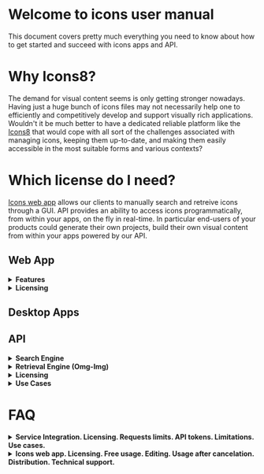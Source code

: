 # Welcome to icons user manual
This document covers pretty much everything you need to know about how to get started and succeed with icons apps and API.

# Why Icons8?

The demand for visual content seems is only getting stronger nowadays. Having just a huge bunch of icons files may not necessarily help one to efficiently and competitively develop and support visually rich applications. Wouldn't it be much better to have a dedicated reliable platform like the [Icons8](https://icons8.com/) that would cope with all sort of the challenges associated with managing icons, keeping them up-to-date, and making them easily accessible in the most suitable forms and various contexts?

# Which license do I need?

[Icons web app](https://icons8.com/icons) allows our clients to manually search and retreive icons through a GUI. API provides an ability to access icons programmatically, from within your apps, on the fly in real-time. In particular end-users of your products could generate their own projects, build their own visual content from within your apps powered by our API. 

## Web App

  <details>
  <summary>
   <strong>Features</strong>
  </summary>
 
 [Icons web app](https://icons8.com/icons) is availale on any modern web browser and can be accessed via the URL: https://icons8.com/icons. The subsections below grasp the main features of the web app:
   
  <ul>
    <hr>
   <li>
   <details>
     <summary>
       <strong> Searching  </strong>
     </summary>
    
   <br>
  Searching is accomplished by entering a search query in the search bar as demonstrated below and pressing enter key / search button. The most relevant icons set shows up. While entering search queries, you may quickly vary icons styles, by selecting a style from the drop down menu. You have an option to view plain icons only as well as icons with titles just by toggling an approprite switch button on the top right of the screen:
<p align="center">
  <img src='https://github.com/visualpharm/icons-docs/blob/master/docs/Images/Icons/search_with_query_3.png'>
</p> 
  <br>
  
  Alternatively searching could be accomplished by browsing through categorized sets of icons listed on the left pane of the app and at the same time by applying various styles as it is shown below. Note that sets of icons available <b>for free in SVG are highlighted</b> with <b>FREE SVG</b> label:
 
   <p align="center">
   <img src='https://github.com/visualpharm/icons-docs/blob/master/docs/Images/Icons/search_by_categories_and_Styles.png'>
   </p>
 
  <br>
  While browsing icons within the categorized sets you may quickly try out various styles by selecting a style from the drop down menu: 
  
  <p align="center">
   <img src='https://github.com/visualpharm/icons-docs/blob/master/docs/Images/Icons/quick_change_of_styles.png'>
 </p>
 
 
  <br>
 Editor tool comes up whenever an icon is clicked: 
 
  <p align="center">
   <img src='https://github.com/visualpharm/icons-docs/blob/master/docs/Images/Icons/editor_tool_comes_up.png'>
 </p>
 
 Icons editing tools and other tools for manipulation with icons are described in the following subsections.
 
   </details>
   
   </li>
    <hr>
   <li>
    <details>
     <summary>
       <strong> Editing / Formatting </strong>
     </summary>
  
   <br>
   Editing and formatting tools show up whenever an icon from the list is clicked (see previous subsection on how to retrieve a list of icons you need):
   
  <p align="center">
   <img   src='https://github.com/visualpharm/icons-docs/blob/master/docs/Images/Icons/editor_main_2.png'>
 </p>
 
  <br>
 A group of styles options applicable to the selected icon provide you with ability to quickly change the style of the icon you've just selected just by clicking on the style of your choice.
 
 <p align="center">
   <img  src='https://github.com/visualpharm/icons-docs/blob/master/docs/Images/Icons/editor_main_3_style.png'>
 </p>
  
  <br>
  The editing tools are located on the most left pane of the editor. They are:
  
  - Recolor
  - Overlay
  - Text
  - No efects
  - Stroke
  - Padding
  - Background
  - Circle
  - Square
  
  <br>
 The <b> recolor tool</b>  aims to change the most prominent features of an icon. You may use various types of color selection tools to craft the desired look:
 
 <p align="center">
   <img  src='https://github.com/visualpharm/icons-docs/blob/master/docs/Images/Icons/recolor_edit.png'>
 </p>
  
  <br>
  <b> Overlay tool</b>  provides you with functionality to add an overlay from a list and specify its color:
  
   <p align="center">
   <img  src='https://github.com/visualpharm/icons-docs/blob/master/docs/Images/Icons/overlay_edit.png'>
 </p>
 
  <br>
 <b>Text editing</b> is another awesome tool that let you text over your icon and change its size, style and color:
 
 <p align="center">
   <img   src='https://github.com/visualpharm/icons-docs/blob/master/docs/Images/Icons/text_tool_edit_1.png'>
 </p>
 Recolor, overlay and text are the effects applied to the icon with the use of toggle button. You may combine the effects by setting the appropriate buttons. The rest of the effects (stroke, padding, background, circle, square) are applied with the use of the radio button. You may apply one of the effect at a time or select the <b>"No Effects"</b> state when neither of the effects mentioned are applied.
 
 <br>
 The <b> stroke effect</b>  enhances the prominent features of the icon with the specified size/weight. You may change the color of the stroke either.
 
 <p align="center">
   <img   src='https://github.com/visualpharm/icons-docs/blob/master/docs/Images/Icons/stroke_effect_edit.png'>
 </p>
 
 <br>
 <b> Padding effect</b>  is used to generate space around an icon inside of outer borders:
 
 <p align="center">
   <img   src='https://github.com/visualpharm/icons-docs/blob/master/docs/Images/Icons/padding_effect_edit.png'>
 </p>
 
 <br>
 <b> Background effect </b> adds a background to the icon with the functionality to specify custom color.
 
 <p align="center">
   <img  src='https://github.com/visualpharm/icons-docs/blob/master/docs/Images/Icons/background_effect_edit.png'>
 </p>
 
 <br>
 <b> Circle effect</b>  has various parameters which make this feature to be a very flexible tool. You may specify stroke, icon and circle sizes. 
 
 <p align="center">
   <img  src='https://github.com/visualpharm/icons-docs/blob/master/docs/Images/Icons/circle_effect_edit_with_circle.png'>
 </p>
 
 <br>
 Also by setting up the <b>fill togle</b> to <b>ON</b> state you make the circle to be filled up with specific color that you may choose.
 
 <p align="center">
   <img src='https://github.com/visualpharm/icons-docs/blob/master/docs/Images/Icons/circle_effect_edit_with_fill.png'>
 </p>
 
<br>
 <b> Square effect</b>  has similar feature set to the circular effect. In addition square effect has an extra parameter called <b>corner radius</b> that specifies the rounding of the square corners.
 
 <p align="center">
   <img src='https://github.com/visualpharm/icons-docs/blob/master/docs/Images/Icons/square_effect_edit.png'>
 </p>
 
 <br>
 Same as with circle, the square effect has functionality to <b> fill its interior</b> :
 
 <p align="center">
   <img src='https://github.com/visualpharm/icons-docs/blob/master/docs/Images/Icons/square_effect_edit_fill_overlay.png'>
 </p>

 
   </details>
   </li>
    <hr>
    <li>
   <details>
     <summary>
       <strong> Collections </strong>
     </summary>
     
  <br>
Collections is the best way to orgonize the icons you like into certain groups for further applications. You may create multiple collections with the 1000 icons limit per collection. Icons can be added into a collection just by dragging and dropping it or just by pressing on a special label in the upper right corner of the outer space surrounding each icon when mouse cursor is over the icon. This is demonstrated on the screenshot below. Notice that red labels indicate that current icon is already added into your collection. 
  
 <p align="center">
   <img src='https://github.com/visualpharm/icons-docs/blob/master/docs/Images/Icons/add_icons_to_collection.png'>
 </p>
 
 <br>
You may drag and drop an <b>svg</b> icon from web app or from your local file system right into the collection. Please note that only files in SVG format can be added to your collection.

 <p align="center">
   <img src='https://github.com/visualpharm/icons-docs/blob/master/docs/Images/Icons/collections_drag_and_drop.png'>
 </p>
 
  <br>
In addidtion to drag and drop feature you may add new icons to collection by pressing <b>add sign</b> within your collection. This will launch file manager which will guide you through the procedure of selecting an svg file from your local file system and adding it to the collection: 
 
  <p align="center">
   <img src='https://github.com/visualpharm/icons-docs/blob/master/docs/Images/Icons/Collection_FileManager_2.png'>
 </p>
 
  <br>
 To delete an icon from collection just hover the mouse cursor over the icon and click on the trash sign that will come up. A dialog will further ask you to confirm and proceed with the deletion. 
 
 
 <p align="center">
   <img src='https://github.com/visualpharm/icons-docs/blob/master/docs/Images/Icons/delete_item_from_collection.png'>
 </p>
 
  <br>
  
You may delete the entire collection just by hovering the mouse cursor over the collection in the list of collections and clicking on the trash can icon:

 <p align="center">
   <img src='https://github.com/visualpharm/icons-docs/blob/master/docs/Images/Icons/delete_entire_collection_with_trash_can.png'>
 </p>

  <br>
Another way to delete the entire collection or change its title is to click on the more options icon while you are within a given collection. A menu with two options will show up: <b>edit title</b> of the collection and <b>delete</b> the entire collection:

   <p align="center">
   <img src='https://github.com/visualpharm/icons-docs/blob/master/docs/Images/Icons/edit_title_or_delete_entire_collection.png'>
 </p>
 
  <br>
  

  
 
   </details>
   </li>
   <hr>
   <li>
   <details>
     <summary>
       <strong> Downloading </strong>
     </summary>
     
   <br>
   Icon downloading feature is available from the main icon editor pane which in turn come up whenever an icon is clicked. When the download button is clicked the following screen shows up:
   
 <p align="center">
   <img src='https://github.com/visualpharm/icons-docs/blob/master/docs/Images/Icons/download_multiple_edit_2.png'>
 </p>
 
 <br>
 Paying customers are elegible to download icons in png, svg, eps and pdf file formats in any size up to 2048 pixels. Free customers are allowed to download icons in PNG up to 100x100px. The [Popular Icons](https://icons8.com/icon/pack/free-icons/all) and [Logos](https://icons8.com/icon/pack/Logos/all) are available in all formats, including SVG for both paying and free customers.
 
 <p align="center">
   <img src='https://github.com/visualpharm/icons-docs/blob/master/docs/Images/Icons/free_user_download.png'>
 </p>

<br>

The icon download pane displays a pixel perfect size for the selected icon. You can multiply this platform specific size by various factors like 1x, 2x, 3x etc. to get <b>sharpy</b> .png icons in various sizes. You may choose one of the predefined sizes or specify your custom size.

There is an option to download selected icon in multiple sizes at once as a zip file. To achieve this you have to select the desired sizes with <b>ctrl</b> or <b>cmd</b> key pressed and click on the <b>download</b> button.
  
  <p align="center">
   <img src='https://github.com/visualpharm/icons-docs/blob/master/docs/Images/Icons/download_multiple_edit_1.jpg'>
 </p> 
 
 <br>
   In order to download a collection you have to select the collection in the list of collections and click on download button.  From the download screen you have several output options for your collection. These output options are:
 
- PNG - download collection as a set of <b>png</b> icons
- FONT - generate <b>font</b> from the collection and download it
- SVG - download <b>svg sprite</b> or zip with <b>individual svg's</b>
- EPS - download collection icons in <b>eps</b> format
- PDF - download collection icons in <b>pdf</b> format
 
 <p align="center">
   <img src='https://github.com/visualpharm/icons-docs/blob/master/docs/Images/Icons/download_collection.png'>
 </p>
  



<br>
  
   </details>
   </li>
   <hr>

   <li>
    <details>
     <summary>
       <strong> HTML png / svg options </strong>
     </summary>

<br>  
As an alternative to icons download we offer quite a few options to get the icons right into you app of any scale via <b>html</b>. Just press the <b>HTML</b> button from the editor screen and a screen with HTML options will come up:
     
<br> 
It takes just a line of code to insert an icon in svg or png format directly from the <b>CDN</b> to your application of any scale:
 
 <p align="center">
   <img src='https://github.com/visualpharm/icons-docs/blob/master/docs/Images/Icons/html_cdn_2.png'>
 </p>
 
 <br> 
 Another option is to get your images encoded to <b>base64</b>:
 
  <p align="center">
   <img src='https://github.com/visualpharm/icons-docs/blob/master/docs/Images/Icons/htm_base64_1.png'>
 </p>
 
 <br> 
 Inline <b>svg</b> option:
 
  <p align="center">
   <img src='https://github.com/visualpharm/icons-docs/blob/master/docs/Images/Icons/html_inline.png'>
 </p>
  
 <br>
 Html svg <b>img tag</b> option:
 
 <p align="center">
   <img src='https://github.com/visualpharm/icons-docs/blob/master/docs/Images/Icons/html_img_tag.png'>
 </p>
 
 <br>
 Html svg <b>background</b> option:
 
 <p align="center">
   <img src='https://github.com/visualpharm/icons-docs/blob/master/docs/Images/Icons/html_background_2.png'>
 </p>
  
 
   
   </details>
   </li>
   <hr>
   <li>
    <details>
     <summary>
       <strong> Multilanguage support</strong>
     </summary>
  
   <br>
   
We support the following languages:

- Chinese
- English
- French
- Deutsch
- Italian
- Japanese
- Portuguese
- Russian
- Spanish
 
 <br>
Click on the flag icon and choose the language you prefer:

 <p align="center">
   <img src='https://github.com/visualpharm/icons-docs/blob/master/docs/Images/Icons/internalization_1.png'>
 </p>
  
   
   </details>
   </li>
   <hr>
   <li>
    <details>
     <summary>
       <strong> Login / Logout </strong>
     </summary> 
     
 <br>
  
Once you've got an Icons8 account, you’ll be able to login into any of our product including our web app.
  
 <p align="center">
   <img src='https://github.com/visualpharm/icons-docs/blob/master/docs/Images/Icons/login_logout_2.png'>
 </p>
   
   </details>
   </li>
   <hr>
   <li>
    <details>
     <summary>
       <strong> Technical Support </strong>
     </summary>
  
  <br>
  
In case you have any question, issue or concern, no matter are you a paying or a free customer you are the most welcome to contact our freindly support team. We are completely customer service oriented, what means we are oriented on helping to people! It is that simple! Just try us out!
  
 <p align="center">
   <img src='https://github.com/visualpharm/icons-docs/blob/master/docs/Images/Icons/tech_support_2.png'>
 </p>
   
   </details>
   </li> 
   <hr>
   </ul>
 
 
 
 </details>
 
 
 
  <details>
  <summary>
   <strong>Licensing</strong>
  </summary>
 
 Paid and free of charge options are available to our clients.
 
 <ul>
  <hr>
   <li>
   <details>
     <summary>
       <strong> PAID option  </strong>
     </summary>
      
Paying customers are elegible to download icons in png, svg, eps and pdf file formats in any size up to 2048 pixels. Licensing is available in the form of subscriptions - monthly (your account is charged every month) or yearly (you charged once per year). You may cancel your subscription at any time. All materials downloaded while you are on subscription <b>STAY YOURS FOR GOOD</b>. You may continue to use them in current or future commercial projects with few restrictions. Please read more about [permitted and prohibited uses](https://icons8.com/download/Icons8_License.pdf).

[Monthly subscription would cost you 19.95$ and yearly 199.90$](https://icons8.com/paid-license-99/#/). 
   
   </details>
   
   </li>
    <hr>
   <li>
   <details>
     <summary>
       <strong> FREE of charge option </strong>
     </summary>
      
You are welcome to use icons apps for free for personal or commercial use however it will require you to reference us somewhere in an appropriate (publicly accessible) place of your product. In most cases it is enough to place a web link pointed to our website's main page or best of all, pointed directly to the icon you decided to use. Please note that the free icons can only be downloaded in PNG up to 100x100px. The [Popular Icons](https://icons8.com/icon/pack/free-icons/all) and [Logos](https://icons8.com/icon/pack/Logos/all) are free in all formats, including SVG.  

 <details>
     <summary>
       <strong> How to setup a link? </strong>
     </summary>
Below is the list of suggested places where you may set up a link:

 - Websites - we require linking from all pages where the icons are used. Please put the link in the footer if the icons are used on each page. A nice example:  
 
![](https://storage.crisp.chat/users/helpdesk/website/0387cc22-33e9-44e8-826f-c5c18d31fc81/15635e20-8c02-41d0-9b98-da3da95cf81b.png)  
  
 - Desktop software - please put the link in the About dialog
 - Mobile apps - please put the link in the About dialog and acknowledgment on
   the AppStore/Google Play page. If the application doesn’t have an
   About section, please reference [Icons8](https://icons8.com/) on the app page
 - Chrome App - please add the link to the description in the Chrome Web Store and (if it doesn't break your layout) somewhere in Settings   
 - WordPress plugin - please link on the Settings page of the plugin and the
   plugin page   
 - PDF, Excel, Word, any other document and also eBooks
   and printed editions - you can put the link anywhere in the document 
 - PC game - please put the link in the Credits section. And we would
   love to have a copy of the game, thank you :-)   
 - YouTube - please put the link in the description box   
 - eBay page - you can put the link in the footer   
 - Social network - please place the link in some of your posts
 - T-shirts, mugs, umbrellas etc. - put the link in some noticeable location of the product
</details>


   </li>
   <hr>
 </ul>
 </details> 
 
## Desktop Apps
## API

<!--The framework consist of <b>search engine</b> that allows to programmatically search for icons metadata and icons <b>retrieval service</b> which utilizes that metadata to actually retrieve icons in various formats, styles, colours, sizes etc. Click on the collapsable items below to read more about each of the topics:-->

<!--<ul>
  <li>-->
   <details>
  
  <summary>
   <strong>Search Engine</strong>
  </summary>
  
  
 <!--## Overview-->
 
 
   
Requests to the search engine are constructed with the use of a set of parameters concatenated one after another in a row in the order that can be changed on your own. These paramateres are:


  <ul>
    <hr>
   <li>
   <details>
     <summary>
       <strong> API key / Token </strong>
     </summary>
 
 
 Personal <b>API key</b> or <b>token</b> is a short code in text format that basically grants you permissions to send requests to both searching and retrieval engines. After we receive a payment from a client we issue an API key. You may proceed with the payment on [this page](https://icons8.recurly.com/subscribe/api_access)
   
   </details>
   
   </li>
    <hr>
    <li>
   <details>
     <summary>
       <strong> Endpoint </strong>
     </summary>
 
 The endpoint is the URL where our service can be accessed by a client application. The v4 search engine endpoint is: https://api.icons8.com/api/iconsets/v4/search
   
   </details>
   
   </li>
    <hr>
   <li>
   <details>
     <summary>
       <strong> Platform  </strong>
     </summary>
 

Attributes and parameters named  `platform`  or  `platform_api_code`  or  `platform_code`  all indicate the style of the icons. We are sorry, we have various names which mean the same things.

 <p align="center">
 
|Platform|Icon style|
|----------|--------|
|win8|icons in the Microsoft Windows 8/Metro style| 
|win10 |icons in the Microsoft Windows 10/Threshold|
|ios7|icons in the Apple iOS 7/8/9/10 style|  
|android|icons in the Google Android 4 Kitkat style| 
|androidL|icons in the Google Android 5 Lollipop (Material) style| 
|color|flat color icons| 
|office|Icons for Microsoft Office| 
|ultraviolet|Blue UI|				
|nolan|Gradient Line|				
|p1em|Simple Small|
|dotty|Dotted|	
|dusk|Cute Color|				
|Dusk_Wired|Cute Outline|	 
|cotton|Pastel|			 
|ios11|iOS Glyph|  
|clouds|Clouds|
|bubbles|Circle Bubbles|
|plasticine|	Color Hand Drawn|
|carbon_copy|Hand Drawn|
|doodle|Doodle|
|fineline|Fune Line|
|isometric|Isometric|
|flat_round|Round Infographic|
|m_outlined|Material Design Outlined|
|m_rounded|Material Design Rounded|
|m_two_tone|Material Design Two Tone|
|m_sharp|Material Design Sharp|

</p>
   
   </details>
   
   </li>
    <hr>
   <li>
   <details>
     <summary>
       <strong> Language  </strong>
     </summary>


Icon names, categories and tags are localized. Here's the list of supported languages:

 <p align="center">
 
|Language|Language name|
|----------|--------|
|en-US|English|
|fr-FR|French|
|de-DE|German|
|it-IT|Italian|
|pt-BR|Portuguese|
|pl-PL|Polish|
|ru-RU|Russian|
|es-ES|Spanish|
|zh-CN|Chinese|
|ja-JP|Japanese|

</p>

The primary language is English - if we do not translate something, it will be in English.
   
   </details>
   
   </li>
    <hr>
   <li>
   <details>
     <summary>
       <strong> Amount  </strong>
     </summary>
      
   This field is the maximum number of icons which you'd like to receive. Default value is 25.
   
   </details>
   
   </li>
   <hr>
   <li>
   <details>
     <summary>
       <strong>  Offset  </strong>
     </summary>
      
 This field is the offset from the first received result. Default value is 0.
   
   </details>
   
   </li>
 
   <hr>
   <li>
   <details>
     <summary>
       <strong> Sample request </strong>
     </summary>
      
https://api.icons8.com/api/iconsets/v4/search?term=home&amount=50&offset=0&platform=all&language=en-US&token=al05i21yfatb4s5eac20c4wr4394b1z2. 
   
   </details>
   
   </li>
    <hr>
   <li>
   <details>
     <summary>
       <strong> Sample response </strong>
     </summary>
      
 |<img src='https://github.com/visualpharm/icons-docs/blob/master/docs/Images/v4_Search_JSON_1.png'>|<img src='https://github.com/visualpharm/icons-docs/blob/master/docs/Images/v4_Search_JSON_2.png'>|
|----------|--------|
   
   </details>
   
   </li>
   <hr>
   </ul>
   


    
    

 
Notice that you can filter results with style/platform and then group the results with the use of categories. Basically when you supply a search query to our <b>Search Engine of Version 4.0</b> you get back a json file which contains all the metadata of the most relevant icons associated with that query. Then you may use this category info contained in the metadata to actually group the results according to the categories. Pay attention that the <b>Search Engine</b> will not return the categories which have less than 10 icons.



<!--

<b>
  - API key i.e. token
  - endpoint
  - platform
  - language
  - offset
  - amount </b >-->


     

  </details>
  
  <details>
  <summary>
   <strong> Retrieval Engine (Omg-Img) </strong>
 </summary>
  
[Omg-img](http://img.icons8.com/) serivce could be used absolutely <b>for free</b> for both for searching and for retrieving icons. <b>Paid</b> license gives you an <b>unbeatable</b> functionality to craft cutting edge apps. Exactly the same paid token is used to access both searching and retrieval engines.
 
 <ol>
  <hr>
 <li>
  
 <details>
  <summary>
   <strong>Free VS Paid </strong>
 </summary>
  
Lots of the [omg-img](http://img.icons8.com/) features are available to our clients for free. Of course there are advanced options available only to paying clients. The major difference is that <b>paid license</b> provides extra features which are:

- access to generate PNG icons larger than 550 px
- access to vector-format icons (SVG, EPS, PDF). Popular SVG icons are available for <b>FREE</b>.
- access to more ['advanced search engine'](#service-integration-framework)  
 
 </details>
</li>
 <hr>
 <li>
   <details>
    <summary>
      <strong> How to retrieve an icon for FREE? </strong>
    </summary>
    
It takes just a line of code <!--, service endpoint concatinated with an icon's name,--> to insert an icon in svg or in png format directly from the CDN to your application of any scale:
 
 - `<img src=’https://img.icons8.com/search.svg’/>`
 - `<img src=’https://img.icons8.com/search.png’/>`
 
 <br>
 
  Also please note that:
  
 - png icons are available in limited size (less than 550px)
 - only popular SVG icons are available for free
 
   </details>
 </li> 
 <hr>
 <li>
   <details>
    <summary>
      <strong> How to retrieve an icon on PAID basis? </strong>
    </summary>
     
     
The canonical format for retrieving icons via paid requests is as following: 

- http://img.icons8.com/[platform]/[size]/[commonName].[format]?token=YOURTOKEN

<br>

In the above request, parameters commonName, platform, token - are mandatory, whereas size - is optional. Assume we call v4 search engine with 'house' searching phrase and receive a JSON response as following: 
    
 <p align="center">
   <img src='https://github.com/visualpharm/icons-docs/blob/master/docs/Images/Icons/JSON_RETRIEVE_1.png'>
 </p>

In the JSON response we can see that for one of the entries platform parameter attains the value "ultroviolet" and the commonName attains the value "Link-company-child". Thats all we need to get the icon in the svg/eps/pdf/png formats by sending the following requests to the [omg-img](http://img.icons8.com/) service:

 <p align="center">

- 'http://img.icons8.com/ultraviolet/link-company-child.svg?token=YOURTOKEN' 
- 'http://img.icons8.com/ultraviolet/link-company-child.eps?token=YOURTOKEN' 
- 'http://img.icons8.com/ultraviolet/link-company-child.png?token=YOURTOKEN' 
- 'http://img.icons8.com/ultraviolet/link-company-child.pdf?token=YOURTOKEN' 

 </p>

Note that the 'name' parameter is not used at all in the constraction of url for retrieving the icon.
<!--
'http://img.icons8.com/ultraviolet/link-company-child/House.svg?token=we95b4o4ea7t8e41f707bc7dr0a01ef6d' 
-->
 
   </details>
 </li>
 <hr>
  
 <li>
 <details>
  <summary>
   <strong> Icon’s search available straight from the address bar of your browser </strong>
 </summary>
  
For your convenience, [omg-img](http://img.icons8.com/) service architecture allows paying and free customers to browse for new icons directly from browser’s address bar as following: 

 - https://img.icons8.com/home 
 - https://img.icons8.com/house
- https://img.icons8.com/bungalow
- https://img.icons8.com/targaryen-house
 

 </details>
</li>
<hr>
  
 <li>
 <details>
  <summary>
   <strong> Free icon’s search with the use of our web app </strong>
 </summary>

There is always an option for free customers to use [our web app](https://icons8.com/icon/new-icons/all) as a free searching tool and the free tool to constract the full paths to the icons they like.

<br>
Just type-in a query in the app and click on search icon to get a list of the most relevant icons. 
 <p align="center">
  <img src='https://github.com/visualpharm/icons-docs/blob/master/docs/Images/Icons/search_with_query_3.png'>
</p> 

<br>
Then click on the icon you'd like to use. When the editor shows up click on the "HTML" button:
  <p align="center">
   <img   src='https://github.com/visualpharm/icons-docs/blob/master/docs/Images/Icons/editor_main_2.png'>
 </p>
 
 <br>
 Copy the full path to the icon and paste it in your own app:
 <p align="center">
   <img src='https://github.com/visualpharm/icons-docs/blob/master/docs/Images/Icons/html_cdn_2.png'>
 </p>

 </details>
</li>
<hr>
 <li>
 <details>
  <summary>
   <strong>  How to retrieve icons in particular style? </strong>
 </summary>
 

To retrieve an icon in particular style you just substitute the style as a parameter in your retrieval request:
 <p align="center">

|monochrome|coloured|
|----------|--------|
|iOS: http://img.icons8.com/ios/car <img src='http://img.icons8.com/ios/car'>|Color: http://img.icons8.com/color/car <img src='http://img.icons8.com/color/car'>|
|Windows: http://img.icons8.com/windows/car <img src='http://img.icons8.com/windows/car'>|Office: http://img.icons8.com/office/car <img src='http://img.icons8.com/office/car'>|
|Material: http://img.icons8.com/material/car <img src='http://img.icons8.com/material/car'>|Dusk: http://img.icons8.com/dusk/car <img src='http://img.icons8.com/dusk/car'>|

</p>

<details>
  <summary>
   <strong>  See list of more than 20 various styles that you may use to retrieve icons  </strong>
 </summary>
 
 <p align="center">
 
|Platform|Icon style|
|----------|--------|
|win8|icons in the Microsoft Windows 8/Metro style| 
|win10 |icons in the Microsoft Windows 10/Threshold|
|ios7|icons in the Apple iOS 7/8/9/10 style|  
|android|icons in the Google Android 4 Kitkat style| 
|androidL|icons in the Google Android 5 Lollipop (Material) style| 
|color|flat color icons| 
|office|Icons for Microsoft Office| 
|ultraviolet|Blue UI|				
|nolan|Gradient Line|				
|p1em|Simple Small|
|dotty|Dotted|	
|dusk|Cute Color|				
|Dusk_Wired|Cute Outline|	 
|cotton|Pastel|			 
|ios11|iOS Glyph|  
|clouds|Clouds|
|bubbles|Circle Bubbles|
|plasticine|	Color Hand Drawn|
|carbon_copy|Hand Drawn|
|doodle|Doodle|
|fineline|Fune Line|
|isometric|Isometric|
|flat_round|Round Infographic|
|m_outlined|Material Design Outlined|
|m_rounded|Material Design Rounded|
|m_two_tone|Material Design Two Tone|
|m_sharp|Material Design Sharp|

</p>
</details>


 </details>
</li>
<hr>
 <li>
 <details>
  <summary>
   <strong> Recolouring of monochrome icons made easy </strong>
 </summary>
  
To change color of an icon it's enough to insert an appropriate color code within an icon link:
- <img src='http://img.icons8.com/ios/FF0000/car'> `http://img.icons8.com/ios/FF0000/car`
- <img src='http://img.icons8.com/ios/00FF00/car'> `http://img.icons8.com/ios/00FF00/car`
- <img src='http://img.icons8.com/ios/0000FF/car'> `http://img.icons8.com/ios/0000FF/car`

 </details>
</li>
<hr>
<li>
 <details>
  <summary>
   <strong> How can I resize an icon? </strong>
 </summary>
   
  To modify an icon size it’s just enough to insert an icon size within its link:
- 'http://img.icons8.com/color/30px/car' <img src='http://img.icons8.com/color/30px/car' />
- 'http://img.icons8.com/color/40px/car' <img src='http://img.icons8.com/color/40px/car' />
- 'http://img.icons8.com/color/50px/car' <img src='http://img.icons8.com/color/50px/car' /> 
- 'http://img.icons8.com/color/60px/car' <img src='http://img.icons8.com/color/60px/car' /> 

For your convenience, the size of an icon can be written in two different formats: `100x100` or `100px`.


 </details>
</li>
<hr>
<li>
 <details>
  <summary>
   <strong> How to retrieve sharp pixel perfect icons? </strong>
 </summary>
  
Each icon style is drawn for a specific pixel grid. Look at these few examples of various pixel grids: 
* iOS: `50x50`
* Metro: `26x26`
* Windows: `32x32`
* Material: `24x24`
* Color: `48x48`
* Office: `16x16`, `30x30`, `40x40`, `80x80`

In order to avoid all sorts of artefacts (blurring edges, washed out colours etc.) associated with changing an icon size, we strongly recommend you to choose multiples of original icon size. For example for iOS style the multiples would be: `50x50`, `100x100`, `150x150` etc.
You can set an icon size either by specifying the size in pixels `100x100` / `100px` or with the use of factors: `2x` or `x2` (the number can vary).
For example:
- 'https://img.icons8.com/color/1x/brazilian-carnival.png' <img src='https://img.icons8.com/color/1x/brazilian-carnival.png'/>
- 'https://img.icons8.com/color/2x/brazilian-carnival.png' <img src='https://img.icons8.com/color/2x/brazilian-carnival.png' />


 </details>
</li>
<hr>
<li>
 <details>
  <summary>
   <strong> What is the maximum size of an icon that retrieval service can provide? </strong>
 </summary>
  
The restriction applied to free png icons is 550 px. Paying clients may retrieve icons in any size up to 2048 px.

 </details>
</li>
<hr>
<li>
 <details>
  <summary>
   <strong> What should I do if I can not find an icon that I need? </strong>
 </summary>
  
You may send us a [request](https://icons8.com/request-icon/) to draw any icon you actually need. [It’s completely free](https://icons8.com/request-icon/free/hot). We try to do our the best to make our service comprehensive. However we do prioritise the requests which have the highest demand. Be creative, ask your friends, relatives and any community members to vote for your requested icon in order to put your request higher on the queue. 

Alternatively, there is a paid fast option too, [$50 per icon, up to 20 icons a day](https://icons8.com/request-icon/custom/)

 </details>
</li>
<hr>
<li>
 <details>
  <summary>
   <strong> Can an icon used in my app change over time? </strong>
 </summary>
  
In short, it’s very unlikely, but it's possible. The most updated version of an icon is accessible by a given icon’s link.
In other words, currently for the following link **`https://img.icons8.com/water-molecule`** we keep showing an icon with illustration of a water drop or an abstract molecule. However if we begin to receive more and more requests to change the icon’s appearance to say a water molecule like this H<sub>2</sub>O, then most probably we will alternate its look somehow to represent the structure of two atoms of hydrogen and one atom of oxygen bonded together. 

In case <b>if you are planning to use an icon longterm</b>, the best solution would be to use the canonical full path to the icon. For that, just type-in a query in the app and click on search icon to get a list of the most relevant icons. 
 <p align="center">
  <img src='https://github.com/visualpharm/icons-docs/blob/master/docs/Images/Icons/search_with_query_3.png'>
</p> 

<br>
Then click on the icon you'd like to use. When the editor shows up click on the "HTML" button:
  <p align="center">
   <img   src='https://github.com/visualpharm/icons-docs/blob/master/docs/Images/Icons/editor_main_2.png'>
 </p>
 
 <br>
 Copy the full path to the icon and paste it in your own app:
 <p align="center">
   <img src='https://github.com/visualpharm/icons-docs/blob/master/docs/Images/Icons/html_cdn_2.png'>
 </p>

 </details>
</li>
<!--
<hr>
<li>
 <details>
  <summary>
   <strong> Can I use an icon with .png extension? </strong>
 </summary>
Yes you can use icons with .png extension in [omg-img](http://img.icons8.com/) service, however you would need to know the exact name of a .png icon. The .png names could differ from the names provided by the service. In order to find the desired .png icon name and create an appropriate query for it, you may use searching engine UI available on our website [here](https://icons8.com/icon/new-icons/all).
 </details>
</li>
-->
<hr>
<li>
 <details>
  <summary>
   <strong>How to use responsive size for style? </strong>
 </summary>
  
It’s quite simple. Just add a parameter `office` to your request. For example:
 - <img src='http://img.icons8.com/office/50px/car.png?office=16'> `http://img.icons8.com/office/50px/car.png?office=16`
- <img src='http://img.icons8.com/office/50px/car.png?office=30'> `http://img.icons8.com/office/50px/car.png?office=30`
- <img src='http://img.icons8.com/office/50px/car.png?office=40'> `http://img.icons8.com/office/50px/car.png?office=40`
- <img src='http://img.icons8.com/office/50px/car.png?office=80'> `http://img.icons8.com/office/50px/car.png?office=80`

 </details>
 
</li>
<hr>
</ol> 

 </details>
 
  <details>
  <summary>
   <strong>Licensing</strong>
  </summary>
 
 Paid and free of charge options are available to our clients.
 
 <ul>
  <hr>
   <li>
   <details>
     <summary>
       <strong> PAID option  </strong>
     </summary>
      
Paid option means you have to buy an access token, a short string code that you embed into your requests to both searching and retrieval engines. Exactly the same token is used to access both engines.
 
The starter icons service integration plan is $100/month - it includes up to 100 000 requests to retrieval engine (actual, non cached icons downloads) per month. Every additional 100 000 requests add $100 more to the monthly plan. You certainly may cache retrieval requests on your side and pay only for actual downloads/retrievals from our engine. Requests to search engine are unlimited within any servce integration plan - no matter how many retrieval requests you've purchased. Payments for the plans are accepted on [this page](https://icons8.recurly.com/subscribe/api_access). After we receive a payment we issue an API key or i.e. token for accessing our searching and retieval engines. 
   
   </details>
   
   </li>
    <hr>
   <li>
   <details>
     <summary>
       <strong> FREE of charge option </strong>
     </summary>
      
 There is actually no free option to use our search engine, only the retrieval [omg-img](http://img.icons8.com) engine. However [omg-img](http://img.icons8.com) provides a great deal of opportunities to use <b>both searching and retrieaval absolutely for free</b>.
   <br>
  Few limitations of free of charge option are:
 - png icons are available in limited (<b>less than 550px</b>) size but suitable for a great deal of needs 
 - only <b>popular SVG</b> icons are available for <b>free</b>
 - searching is only by means of [omg-img](http://img.icons8.com)
   
   </details>
   
   </li>
   <hr>
 </ul>
 
 </details>
  
 <details>
  <summary>
   <strong>Use Cases</strong>
  </summary>

  These are examples of Service Integration usage in production applications by our clients:

-   **Template customisation:**  <br> [Canva](https://www.canva.com/)
    
-   **Graphics and text editors:** <br>  [Gravit](https://gravit.io/) 
    
-   **Application customisation:** <br>  [TimeTune](http://timetune.center/) 

 </details>
 
# FAQ
 
 <details>
  <summary>
   <strong>Service Integration. Licensing. Requests limits. API tokens. Limitations. Use cases. </strong>
 </summary>
 
 <br>
 <ol>
  <li>
   <details>
    <summary>
      <strong>How can I purchase Service Integration API Key? What is included?</strong>
    </summary>
    
The starter icons service integration plan is $100/month - it includes up to 100 000 requests to retrieval engine (actual, non cached icons downloads) per month. Every additional 100 000 requests add $100 more to the monthly plan. You certainly may cache retrieval requests on your side and pay only for actual downloads/retrievals from our engine. Requests to search engine are unlimited within any servce integration plan - no matter how many retrieval requests you've purchased. Payments for the plans are accepted on this page: https://icons8.recurly.com/subscribe/api_access. After we receive a payment we issue an API key or i.e. token for accessing our searching and retieval engines.
   
   
   </details>
 <hr>
 </li>
 <li>
 <details>
  <summary>
   <strong>What are the end points for icons Searching/Retrieval? Give me few examples, please!</strong>
 </summary>
  
  The endpoint is the URL where our service can be accessed by a client application. 
  
  - The v4 search engine endpoint is: https://api.icons8.com/api/iconsets/v4/search. Here is an example request: https://api.icons8.com/api/iconsets/v4/search?term=home&amount=50&offset=0&platform=all&language=en-US&token=YOURTOKEN.
  
  - The endpoint for retrievale is: http://img.icons8.com. Here is an example request: http://img.icons8.com/ultraviolet/link-company-child.svg?token=YOURTOKEN
  
 </details>
  <hr>
</li>
 <li>
 <details>
  <summary>
   <strong>Why icon size is not icluded in metadata returned by Search Engine? Why Pixel Perfect?</strong>
 </summary>
  
Notice, the icons that we have are of a vector format and that is why they could be of any size. By this reason we do not include the icon's size in metadata of response from search engine. You simply can substitute any value for size parameter in request of a retrieval serivce and receive the corresponding png icon of the size that you requested. For icons retrieval we use [omg-img](http://img.icons8.com/) service. To retrieve an icon you embed your API TOKEN just right into your request http://img.icons8.com/ios/F0AC34/search.svg?token="YOURTOKEN". You may change the order of parameters in your request. Also keep in mind that due to the conversion of svg into png the "pixel perfect" come into play. To eliminate the artefacts of format conversion (from vector to raster) there is an appropriate size for each platform which you can then multiply by various factors 1x, 2x, 3x etc. to get the png size you need. 

 </details> 
</li>
<hr>
 <li>
  
 <details>
  <summary>
   <strong>Free VS Paid </strong>
 </summary>
  
Lots of the [omg-img](http://img.icons8.com/) features are available to our clients for free. Of course there are advanced options available only to paying clients. The major difference is that <b>paid license</b> provides extra features which are:

- access to generate PNG icons larger than 550 px
- access to vector-format icons (SVG, EPS, PDF). Popular SVG icons are available for <b>FREE</b>.
- access to more ['advanced search engine'](#service-integration-framework)  
 
 </details>
</li>
 <hr>
 <li>
   <details>
    <summary>
      <strong> How to retrieve an icon for FREE? </strong>
    </summary>
    
It takes just a line of code <!--, service endpoint concatinated with an icon's name,--> to insert an icon in svg or in png format directly from the CDN to your application of any scale:
 
 - `<img src=’https://img.icons8.com/search.svg’/>`
 - `<img src=’https://img.icons8.com/search.png’/>`
 
 <br>
 
  Also please note that:
  
 - png icons are available in limited size (less than 550px)
 - only popular SVG icons are available for free
 
   </details>
 </li> 
 <hr>
 <li>
   <details>
    <summary>
      <strong> How to retrieve an icon on PAID basis? </strong>
    </summary>
     
     
The canonical format for retrieving icons via paid requests is as following: 

- http://img.icons8.com/[platform]/[size]/[commonName].[format]?token=YOURTOKEN

<br>

In the above request, parameters commonName, platform, token - are mandatory, whereas size - is optional. Assume we call v4 search engine with 'house' searching phrase and receive a JSON response as following: 
    
 <p align="center">
   <img src='https://github.com/visualpharm/icons-docs/blob/master/docs/Images/Icons/JSON_RETRIEVE_1.png'>
 </p>

In the JSON response we can see that for one of the entries platform parameter attains the value "ultroviolet" and the commonName attains the value "Link-company-child". Thats all we need to get the icon in the svg/eps/pdf/png formats by sending the following requests to the [omg-img](http://img.icons8.com/) service:

 <p align="center">

- 'http://img.icons8.com/ultraviolet/link-company-child.svg?token=YOURTOKEN' 
- 'http://img.icons8.com/ultraviolet/link-company-child.eps?token=YOURTOKEN' 
- 'http://img.icons8.com/ultraviolet/link-company-child.png?token=YOURTOKEN' 
- 'http://img.icons8.com/ultraviolet/link-company-child.pdf?token=YOURTOKEN' 

 </p>

Note that the 'name' parameter is not used at all in the constraction of url for retrieving the icon.
<!--
'http://img.icons8.com/ultraviolet/link-company-child/House.svg?token=we95b4o4ea7t8e41f707bc7dr0a01ef6d' 
-->
 
   </details>
 </li>
 <hr>
  
 <li>
 <details>
  <summary>
   <strong> Icon’s search available straight from the address bar of your browser </strong>
 </summary>
  
For your convenience, [omg-img](http://img.icons8.com/) service architecture allows paying and free customers to browse for new icons directly from browser’s address bar as following: 

 - https://img.icons8.com/home 
 - https://img.icons8.com/house
- https://img.icons8.com/bungalow
- https://img.icons8.com/targaryen-house
 

 </details>
</li>
<hr>
  
 <li>
 <details>
  <summary>
   <strong> Free icon’s search with the use of our web app </strong>
 </summary>

There is always an option for free customers to use [our web app](https://icons8.com/icon/new-icons/all) as a free searching tool and the free tool to constract the full paths to the icons they like.

<br>
Just type-in a query in the app and click on search icon to get a list of the most relevant icons. 
 <p align="center">
  <img src='https://github.com/visualpharm/icons-docs/blob/master/docs/Images/Icons/search_with_query_3.png'>
</p> 

<br>
Then click on the icon you'd like to use. When the editor shows up click on the "HTML" button:
  <p align="center">
   <img   src='https://github.com/visualpharm/icons-docs/blob/master/docs/Images/Icons/editor_main_2.png'>
 </p>
 
 <br>
 Copy the full path to the icon and paste it in your own app:
 <p align="center">
   <img src='https://github.com/visualpharm/icons-docs/blob/master/docs/Images/Icons/html_cdn_2.png'>
 </p>

 </details>
</li>
<hr>
 <li>
 <details>
  <summary>
   <strong>  How to retrieve icons in particular style? </strong>
 </summary>
 

To retrieve an icon in particular style you just substitute the style as a parameter in your retrieval request:
 <p align="center">

|monochrome|coloured|
|----------|--------|
|iOS: http://img.icons8.com/ios/car <img src='http://img.icons8.com/ios/car'>|Color: http://img.icons8.com/color/car <img src='http://img.icons8.com/color/car'>|
|Windows: http://img.icons8.com/windows/car <img src='http://img.icons8.com/windows/car'>|Office: http://img.icons8.com/office/car <img src='http://img.icons8.com/office/car'>|
|Material: http://img.icons8.com/material/car <img src='http://img.icons8.com/material/car'>|Dusk: http://img.icons8.com/dusk/car <img src='http://img.icons8.com/dusk/car'>|

</p>

<details>
  <summary>
   <strong>  See list of more than 20 various styles that you may use to retrieve icons  </strong>
 </summary>
 
 <p align="center">
 
|Platform|Icon style|
|----------|--------|
|win8|icons in the Microsoft Windows 8/Metro style| 
|win10 |icons in the Microsoft Windows 10/Threshold|
|ios7|icons in the Apple iOS 7/8/9/10 style|  
|android|icons in the Google Android 4 Kitkat style| 
|androidL|icons in the Google Android 5 Lollipop (Material) style| 
|color|flat color icons| 
|office|Icons for Microsoft Office| 
|ultraviolet|Blue UI|				
|nolan|Gradient Line|				
|p1em|Simple Small|
|dotty|Dotted|	
|dusk|Cute Color|				
|Dusk_Wired|Cute Outline|	 
|cotton|Pastel|			 
|ios11|iOS Glyph|  
|clouds|Clouds|
|bubbles|Circle Bubbles|
|plasticine|	Color Hand Drawn|
|carbon_copy|Hand Drawn|
|doodle|Doodle|
|fineline|Fune Line|
|isometric|Isometric|
|flat_round|Round Infographic|
|m_outlined|Material Design Outlined|
|m_rounded|Material Design Rounded|
|m_two_tone|Material Design Two Tone|
|m_sharp|Material Design Sharp|

</p>
</details>


 </details>
</li>
<hr>
 <li>
 <details>
  <summary>
   <strong> Recolouring of monochrome icons made easy </strong>
 </summary>
  
To change color of an icon it's enough to insert an appropriate color code within an icon link:
- <img src='http://img.icons8.com/ios/FF0000/car'> `http://img.icons8.com/ios/FF0000/car`
- <img src='http://img.icons8.com/ios/00FF00/car'> `http://img.icons8.com/ios/00FF00/car`
- <img src='http://img.icons8.com/ios/0000FF/car'> `http://img.icons8.com/ios/0000FF/car`

 </details>
</li>
<hr>
<li>
 <details>
  <summary>
   <strong> How can I resize an icon? </strong>
 </summary>
   
  To modify an icon size it’s just enough to insert an icon size within its link:
- 'http://img.icons8.com/color/30px/car' <img src='http://img.icons8.com/color/30px/car' />
- 'http://img.icons8.com/color/40px/car' <img src='http://img.icons8.com/color/40px/car' />
- 'http://img.icons8.com/color/50px/car' <img src='http://img.icons8.com/color/50px/car' /> 
- 'http://img.icons8.com/color/60px/car' <img src='http://img.icons8.com/color/60px/car' /> 

For your convenience, the size of an icon can be written in two different formats: `100x100` or `100px`.


 </details>
</li>
<hr>
<li>
 <details>
  <summary>
   <strong> How to retrieve sharp pixel perfect icons? </strong>
 </summary>
  
Each icon style is drawn for a specific pixel grid. Look at these few examples of various pixel grids: 
* iOS: `50x50`
* Metro: `26x26`
* Windows: `32x32`
* Material: `24x24`
* Color: `48x48`
* Office: `16x16`, `30x30`, `40x40`, `80x80`

In order to avoid all sorts of artefacts (blurring edges, washed out colours etc.) associated with changing an icon size, we strongly recommend you to choose multiples of original icon size. For example for iOS style the multiples would be: `50x50`, `100x100`, `150x150` etc.
You can set an icon size either by specifying the size in pixels `100x100` / `100px` or with the use of factors: `2x` or `x2` (the number can vary).
For example:
- 'https://img.icons8.com/color/1x/brazilian-carnival.png' <img src='https://img.icons8.com/color/1x/brazilian-carnival.png'/>
- 'https://img.icons8.com/color/2x/brazilian-carnival.png' <img src='https://img.icons8.com/color/2x/brazilian-carnival.png' />


 </details>
</li>
<hr>
<li>
 <details>
  <summary>
   <strong> What is the maximum size of an icon that retrieval service can provide? </strong>
 </summary>
  
The restriction applied to free png icons is 550 px. Paying clients may retrieve icons in any size up to 2048 px.

 </details>
</li>
<hr>
<li>
 <details>
  <summary>
   <strong> What should I do if I can not find an icon that I need? </strong>
 </summary>
  
You may send us a [request](https://icons8.com/request-icon/) to draw any icon you actually need. [It’s completely free](https://icons8.com/request-icon/free/hot). We try to do our the best to make our service comprehensive. However we do prioritise the requests which have the highest demand. Be creative, ask your friends, relatives and any community members to vote for your requested icon in order to put your request higher on the queue. 

Alternatively, there is a paid fast option too, [$50 per icon, up to 20 icons a day](https://icons8.com/request-icon/custom/)

 </details>
</li>
<hr>
<li>
 <details>
  <summary>
   <strong> Can an icon used in my app change over time? </strong>
 </summary>
  
In short, it’s very unlikely, but it's possible. The most updated version of an icon is accessible by a given icon’s link.
In other words, currently for the following link **`https://img.icons8.com/water-molecule`** we keep showing an icon with illustration of a water drop or an abstract molecule. However if we begin to receive more and more requests to change the icon’s appearance to say a water molecule like this H<sub>2</sub>O, then most probably we will alternate its look somehow to represent the structure of two atoms of hydrogen and one atom of oxygen bonded together. 

In case <b>if you are planning to use an icon longterm</b>, the best solution would be to use the canonical full path to the icon. For that, just type-in a query in the app and click on search icon to get a list of the most relevant icons. 
 <p align="center">
  <img src='https://github.com/visualpharm/icons-docs/blob/master/docs/Images/Icons/search_with_query_3.png'>
</p> 

<br>
Then click on the icon you'd like to use. When the editor shows up click on the "HTML" button:
  <p align="center">
   <img   src='https://github.com/visualpharm/icons-docs/blob/master/docs/Images/Icons/editor_main_2.png'>
 </p>
 
 <br>
 Copy the full path to the icon and paste it in your own app:
 <p align="center">
   <img src='https://github.com/visualpharm/icons-docs/blob/master/docs/Images/Icons/html_cdn_2.png'>
 </p>

 </details>
</li>
<!--
<hr>
<li>
 <details>
  <summary>
   <strong> Can I use an icon with .png extension? </strong>
 </summary>
Yes you can use icons with .png extension in [omg-img](http://img.icons8.com/) service, however you would need to know the exact name of a .png icon. The .png names could differ from the names provided by the service. In order to find the desired .png icon name and create an appropriate query for it, you may use searching engine UI available on our website [here](https://icons8.com/icon/new-icons/all).
 </details>
</li>
-->
<hr>
<li>
 <details>
  <summary>
   <strong>How to use responsive size for style? </strong>
 </summary>
  
It’s quite simple. Just add a parameter `office` to your request. For example:
 - <img src='http://img.icons8.com/office/50px/car.png?office=16'> `http://img.icons8.com/office/50px/car.png?office=16`
- <img src='http://img.icons8.com/office/50px/car.png?office=30'> `http://img.icons8.com/office/50px/car.png?office=30`
- <img src='http://img.icons8.com/office/50px/car.png?office=40'> `http://img.icons8.com/office/50px/car.png?office=40`
- <img src='http://img.icons8.com/office/50px/car.png?office=80'> `http://img.icons8.com/office/50px/car.png?office=80`

 </details>
 
</li>
<hr>
</ol> 

 </details>

<details>
  <summary>
   <strong>Icons web app. Licensing. Free usage. Editing. Usage after cancelation. Distribution. Technical support.</strong>
 </summary>
 
 <br>
 <ol> 
  <li>
 <details>
  <summary>
   <strong> Paid License. Subscription. How to purchase?</strong>
 </summary>
  
Paying customers are elegible to download icons in png, svg, eps and pdf file formats in any size up to 2048 pixels. Licensing is available in the form of subscriptions - monthly (your account is charged every month) or yearly (you charged once per year). You may cancel your subscription at any time. All materials downloaded while you are on subscription <b>STAY YOURS FOR GOOD</b>. You may continue to use them in current or future commercial projects with few restrictions. Please read more about [permitted and prohibited uses](https://icons8.com/download/Icons8_License.pdf).

[Monthly subscription would cost you 19.95$ and yearly 199.90$](https://icons8.com/paid-license-99/#/). 

 </details> 
</li> 
<hr>
<li>
 <details>
  <summary>
   <strong> Free License </strong>
 </summary>
  
You are welcome to use icons apps for free for personal or commercial use however it will require you to reference us somewhere in an appropriate (publicly accessible) place of your product. In most cases it is enough to place a web link pointed to our website's main page or best of all, pointed directly to the icon you decided to use. Please note that the free icons can only be downloaded in PNG up to 100x100px. The [Popular Icons](https://icons8.com/icon/pack/free-icons/all) and [Logos](https://icons8.com/icon/pack/Logos/all) are free in all formats, including SVG.

 </details> 
 </li>
 <hr>
 <li>
 <details>
  <summary>
   <strong>Can I use downloaded icons after my subscription is expired?</strong>
 </summary>
  
Paying customers are elegible to download icons in png, svg, eps and pdf file formats in any size up to 2048 pixels. Licensing is available in the form of subscriptions - monthly (your account is charged every month) or yearly (you charged once per year). You may cancel your subscription at any time. All materials downloaded while you are on subscription <b>STAY YOURS FOR GOOD</b>. You may continue to use them in current or future commercial projects with few restrictions. Please read more about [permitted and prohibited uses](https://icons8.com/download/Icons8_License.pdf).

[Monthly subscription would cost you 19.95$ and yearly 199.90$](https://icons8.com/paid-license-99/#/). 

 </details>
  <hr>
</li>
 <li>
 <details>
  <summary>
   <strong>How can I purchase just a single icon?</strong>
 </summary>
  
Unfortunately we do not have such an option at the moment. The best solution would be to purchase a subscription for a month, then download as many icons as you need and eventually cancel the subscription. You truly may cancel your subscription at any time, no hidden costs, no tricks no stuff like that. After your subscription is canceled you may continue to use your icons in current or future commercial projects. These icons stay yours for good. Though there are few restrictions are applied: https://icons8.com/download/Icons8_License.pdf
 </details>
</li>
<hr>
<li>
 <details>
  <summary>
   <strong> How to set up a link? </strong>
 </summary>
   
Below is the list of suggested places where you may set up a link:

 - Websites - we require linking from all pages where the icons are used. Please put the link in the footer if the icons are used on each page. A nice example:  
 
![](https://storage.crisp.chat/users/helpdesk/website/0387cc22-33e9-44e8-826f-c5c18d31fc81/15635e20-8c02-41d0-9b98-da3da95cf81b.png)  
  
 - Desktop software - please put the link in the About dialog
 - Mobile apps - please put the link in the About dialog and acknowledgment on
   the AppStore/Google Play page. If the application doesn’t have an
   About section, please reference [Icons8](https://icons8.com/) on the app page
 - Chrome App - please add the link to the description in the Chrome Web Store and (if it doesn't break your layout) somewhere in Settings   
 - WordPress plugin - please link on the Settings page of the plugin and the
   plugin page   
 - PDF, Excel, Word, any other document and also eBooks
   and printed editions - you can put the link anywhere in the document 
 - PC game - please put the link in the Credits section. And we would
   love to have a copy of the game, thank you :-)   
 - YouTube - please put the link in the description box   
 - eBay page - you can put the link in the footer   
 - Social network - please place the link in some of your posts
 - T-shirts, mugs, umbrellas etc. - put the link in some noticeable location of the product
 

 </details> 
</li> 
<hr>
<li>
 <details>
  <summary>
   <strong> Which languages are supported? </strong>
 </summary>
  
We support the following languages:

- Chinese
- English
- French
- Deutsch
- Italian
- Japanese
- Portuguese
- Russian
- Spanish

 <br>
Click on the flag icon and choose the language you prefer:

 <p align="center">
   <img src='https://github.com/visualpharm/icons-docs/blob/master/docs/Images/Icons/internalization_1.png'>
 </p> 
 
 </details> 
</li> 
<hr>
<li>
 <details>
  <summary>
   <strong> Do you provide technical support? </strong>
 </summary>
  
  In case you have any question, issue or concern, no matter are you a paying or a free customer you are the most welcome to contact our freindly support team. We are completely customer service oriented, what means we are oriented on helping to people! It is that simple! Just try us out!
  
 <p align="center">
   <img src='https://github.com/visualpharm/icons-docs/blob/master/docs/Images/Icons/tech_support_2.png'>
 </p>

 </details> 
</li> 
<hr>
<li>
 <details>
  <summary>
   <strong> How to search for an icon? </strong>
 </summary>
  
    
   <br>
  Searching is accomplished by entering a search query in the search bar as demonstrated below and pressing enter key / search button. The most relevant icons set shows up. While entering search queries, you may quickly vary icons styles, by selecting a style from the drop down menu. You have an option to view plain icons only as well as icons with titles just by toggling an approprite switch button on the top right of the screen:
<p align="center">
  <img src='https://github.com/visualpharm/icons-docs/blob/master/docs/Images/Icons/search_with_query_3.png'>
</p> 
  <br>
  
  Alternatively searching could be accomplished by browsing through categorized sets of icons listed on the left pane of the app and at the same time by applying various styles as it is shown below. Note that sets of icons available <b>for free in SVG are highlighted</b> with <b>FREE SVG</b> label:
 
   <p align="center">
   <img src='https://github.com/visualpharm/icons-docs/blob/master/docs/Images/Icons/search_by_categories_and_Styles.png'>
   </p>
 
 
  <br>
  While browsing icons within the categorized sets you may quickly try out various styles by selecting a style from the drop down menu: 
  
  <p align="center">
   <img src='https://github.com/visualpharm/icons-docs/blob/master/docs/Images/Icons/quick_change_of_styles.png'>
 </p>

 </details> 
</li> 
<hr>
<li>
 <details>
  <summary>
   <strong> How to Edit / Format an icon ? </strong>
 </summary>

   Editing and formatting tools show up whenever an icon from the list is clicked:
   
  <p align="center">
   <img   src='https://github.com/visualpharm/icons-docs/blob/master/docs/Images/Icons/editor_main_2.png'>
 </p>
 
  <br>
 A group of styles options applicable to the selected icon provide you with ability to quickly change the style of the icon you've just selected just by clicking on the style of your choice.
 
 <p align="center">
   <img  src='https://github.com/visualpharm/icons-docs/blob/master/docs/Images/Icons/editor_main_3_style.png'>
 </p>
  
  <br>
  The editing tools are located on the most left pane of the editor. They are:
  
  - Recolor
  - Overlay
  - Text
  - No efects
  - Stroke
  - Padding
  - Background
  - Circle
  - Square

 </details> 
</li> 
<hr>
<li>
 <details>
  <summary>
   <strong> How to download an Icon? </strong>
 </summary>
     
   <br>
   Icon downloading feature is available from the main icon editor pane which in turn come up whenever an icon is clicked. When the download button is clicked the following screen shows up:
   
 <p align="center">
   <img src='https://github.com/visualpharm/icons-docs/blob/master/docs/Images/Icons/download_multiple_edit_2.png'>
 </p>
 
 <br>
 Paying customers are elegible to download icons in png, svg, eps and pdf file formats in any size up to 2048 pixels. Free customers are allowed to download icons in PNG up to 100x100px. The [Popular Icons](https://icons8.com/icon/pack/free-icons/all) and [Logos](https://icons8.com/icon/pack/Logos/all) are available in all formats, including SVG for both paying and free customers.
 
 <p align="center">
   <img src='https://github.com/visualpharm/icons-docs/blob/master/docs/Images/Icons/free_user_download.png'>
 </p>

<br>

The icon download pane displays a pixel perfect size for the selected icon. You can multiply this platform specific size by various factors like 1x, 2x, 3x etc. to get <b>sharpy</b> .png icons in various sizes. You may choose one of the predefined sizes or specify your custom size.

There is an option to download selected icon in multiple sizes at once as a zip file. To achieve this you have to select the desired sizes with <b>ctrl</b> or <b>cmd</b> key pressed and click on the <b>download</b> button.
  
  <p align="center">
   <img src='https://github.com/visualpharm/icons-docs/blob/master/docs/Images/Icons/download_multiple_edit_1.jpg'>
 </p> 
 
 <br>
   In order to download a collection you have to select the collection in the list of collections and click on download button.  From the download screen you have several output options for your collection. These output options are:
 
- PNG - download collection as a set of <b>png</b> icons
- FONT - generate <b>font</b> from the collection and download it
- SVG - download <b>svg sprite</b> or zip with <b>individual svg's</b>
- EPS - download collection icons in <b>eps</b> format
- PDF - download collection icons in <b>pdf</b> format
 
 <p align="center">
   <img src='https://github.com/visualpharm/icons-docs/blob/master/docs/Images/Icons/download_collection.png'>
 </p>
  

 </details> 
</li> 
<hr>
<li>
 <details>
  <summary>
   <strong> How to embed an icon via HTML ? </strong>
 </summary> 

<br>  
As an alternative to icons download we offer quite a few options to get the icons right into you app of any scale via <b>html</b>. Just press the <b>HTML</b> button from the editor screen and a screen with HTML options will come up:
     
<br> 
It takes just a line of code to insert an icon in svg or png format directly from the <b>CDN</b> to your application of any scale:
 
 <p align="center">
   <img src='https://github.com/visualpharm/icons-docs/blob/master/docs/Images/Icons/html_cdn_2.png'>
 </p>
 
 <br> 
 Another option is to get your images encoded to <b>base64</b>:
 
  <p align="center">
   <img src='https://github.com/visualpharm/icons-docs/blob/master/docs/Images/Icons/htm_base64_1.png'>
 </p>
 
 <br> 
 Inline <b>svg</b> option:
 
  <p align="center">
   <img src='https://github.com/visualpharm/icons-docs/blob/master/docs/Images/Icons/html_inline.png'>
 </p>
  
 <br>
 Html svg <b>img tag</b> option:
 
 <p align="center">
   <img src='https://github.com/visualpharm/icons-docs/blob/master/docs/Images/Icons/html_img_tag.png'>
 </p>
 
 <br>
 Html svg <b>background</b> option:
 
 <p align="center">
   <img src='https://github.com/visualpharm/icons-docs/blob/master/docs/Images/Icons/html_background_2.png'>
 </p>
  

 </details> 
</li> 
<hr>
<li>
 <details>
  <summary>
   <strong> Login / Logout </strong>
 </summary>
  

Once you've got an Icons8 account, you’ll be able to login into any of our product including our web app.
  
 <p align="center">
   <img src='https://github.com/visualpharm/icons-docs/blob/master/docs/Images/Icons/login_logout_2.png'>
 </p>
   

 </details> 
</li> 
<hr>
<li>
 <details>
  <summary>
   <strong> Are there any FRE SVG categories ? </strong>
 </summary>

The free SVGs are available in these three categories: 

- https://icons8.com/icon/pack/free-icons/all
- https://icons8.com/icon/pack/characters/all
- https://icons8.com/icon/pack/logos/all

Free icon sets for websites and UX design: 

- https://icons8.com/free-icons (some of them have free vector icons in SVG)

Characters and logos don’t require linking. Everything else does!
  
Note that sets of icons available <b>for free in SVG are highlighted</b> with <b>FREE SVG</b> label:

<p align="center">
   <img src='https://github.com/visualpharm/icons-docs/blob/master/docs/Images/Icons/search_by_categories_and_Styles.png'>
</p>
 

 </details> 
</li> 
<hr>
<li>
 <details>
  <summary>
   <strong> Can I use an icon as a Logo? </strong>
 </summary>
  
No problem, if you are using it for free please put a link to us somewhere in your project. If you want to edit it, please buy a license. Also, paid usage doesn't require linking us. 

 </details> 
</li> 
<hr>
<li>
 <details>
  <summary>
   <strong> Can I download many icons at once? </strong>
 </summary>
  
Yes, you can use collections for that.

Collections provide you the functionality to gather a set of icons. For example, you can create:

- a collection of icons in a specific size or color (available for all users)
- a collection for creating a font or SVG set (for paid users)

<br>
   In order to download a collection you have to select the collection in the list of collections and click on download button.  From the download screen you have several output options for your collection. These output options are:
 
- PNG - download collection as a set of <b>png</b> icons
- FONT - generate <b>font</b> from the collection and download it
- SVG - download <b>svg sprite</b> or zip with <b>individual svg's</b>
- EPS - download collection icons in <b>eps</b> format
- PDF - download collection icons in <b>pdf</b> format
 
 <p align="center">
   <img src='https://github.com/visualpharm/icons-docs/blob/master/docs/Images/Icons/download_collection.png'>
 </p>
  

 </details> 
</li> 
<hr>
<li>
 <details>
  <summary>
   <strong> How to delete and icon or entire collection?  </strong>
 </summary>
  
 <br>
 To delete an icon from collection just hover the mouse cursor over the icon and click on the trash sign that will come up. A dialog will further ask you to confirm and proceed with the deletion. 
 
 
 <p align="center">
   <img src='https://github.com/visualpharm/icons-docs/blob/master/docs/Images/Icons/delete_item_from_collection.png'>
 </p>
 
  <br>
  
You may delete the entire collection just by hovering the mouse cursor over the collection in the list of collections and clicking on the trash can icon:

 <p align="center">
   <img src='https://github.com/visualpharm/icons-docs/blob/master/docs/Images/Icons/delete_entire_collection_with_trash_can.png'>
 </p>

  <br>
Another way to delete the entire collection or change its title is to click on the more options icon while you are within a given collection. A menu with two options will show up: <b>edit title</b> of the collection and <b>delete</b> the entire collection:

   <p align="center">
   <img src='https://github.com/visualpharm/icons-docs/blob/master/docs/Images/Icons/edit_title_or_delete_entire_collection.png'>
 </p>
 

 </details> 
</li> 
<hr>
<li>
 <details>
  <summary>
   <strong> How to add an icon to a collection ? </strong>
 </summary>
  
Collections is the best way to orgonize the icons you like into certain groups for further applications. You may create multiple collections with the 1000 icons limit per collection. Icons can be added into a collection just by dragging and dropping it or just by pressing on a special label in the upper right corner of the outer space surrounding each icon when mouse cursor is over the icon. This is demonstrated on the screenshot below. Notice that red labels indicate that current icon is already added into your collection. 
  
 <p align="center">
   <img src='https://github.com/visualpharm/icons-docs/blob/master/docs/Images/Icons/add_icons_to_collection.png'>
 </p>
 
 <br>
You may drag and drop an <b>svg</b> icon from web app or from your local file system right into the collection. 

 <p align="center">
   <img src='https://github.com/visualpharm/icons-docs/blob/master/docs/Images/Icons/collections_drag_and_drop.png'>
 </p>
 
  <br>
In addidtion to drag and drop feature you may add new icons to collection by pressing <b>add sign</b> within your collection. This will launch file manager which will guide you through the procedure of selecting an svg file from your local file system and adding it to the collection: 
 
  <p align="center">
   <img src='https://github.com/visualpharm/icons-docs/blob/master/docs/Images/Icons/Collection_FileManager_2.png'>
 </p>

 </details> 
</li> 
<hr>
<li>
 <details>
  <summary>
   <strong> How can I edit a title of a collection ? </strong>
 </summary>
  
 <br>
In order to edit a title of a collection click on the more options icon while you are within a given collection. A menu with two options will show up: <b>edit title</b> of the collection and <b>delete</b> the entire collection:

   <p align="center">
   <img src='https://github.com/visualpharm/icons-docs/blob/master/docs/Images/Icons/edit_title_or_delete_entire_collection.png'>
 </p>

 </details> 
</li> 
<hr>
<li>
 <details>
  <summary>
   <strong> What is the maximum number of icons that I can add to my collection ? </strong>
 </summary>
  
You may create multiple collections with the 1000 icons limit per collection.

 </details> 
</li> 
<hr>
<li>
 <details>
  <summary>
   <strong> Can I add icons from my file system into my web app collection? </strong>
 </summary>
   
You may drag and drop an <b>svg</b> icon from web app or from your local file system right into the collection. Please note that only files in SVG format can be added to your collection.

 <p align="center">
   <img src='https://github.com/visualpharm/icons-docs/blob/master/docs/Images/Icons/collections_drag_and_drop.png'>
 </p>

 </details> 
</li> 
<hr>
<li>
 <details>
  <summary>
   <strong> What should I do if I can not find an icon that I need? </strong>
 </summary>
  
You may send us a [request](https://icons8.com/request-icon/) to draw any icon you actually need. [It’s completely free](https://icons8.com/request-icon/free/hot). We try to do our the best to make our service comprehensive. However we do prioritise the requests which have the highest demand. Be creative, ask your friends, relatives and any community members to vote for your requested icon in order to put your request higher on the queue. 

Alternatively, there is a paid fast option too, [$50 per icon, up to 20 icons a day](https://icons8.com/request-icon/custom/)


 </details> 
</li> 
<hr>
<li>
 <details>
  <summary>
   <strong> What are icon editing options / effects are available ? </strong>
 </summary>
  
  Editing and formatting tools show up whenever an icon from the list is clicked:
   
  <p align="center">
   <img   src='https://github.com/visualpharm/icons-docs/blob/master/docs/Images/Icons/editor_main_2.png'>
 </p>
  
  <br>
  The editing tools are located on the most left pane of the editor. They are:
  
  - Recolor
  - Overlay
  - Text
  - No efects
  - Stroke
  - Padding
  - Background
  - Circle
  - Square

 </details> 
</li> 
<hr>
<li>
 <details>
  <summary>
   <strong> How can I delete an icon from my collection ? </strong>
 </summary>
  
 To delete an icon from collection just hover the mouse cursor over the icon and click on the trash sign that will come up. A dialog will further ask you to confirm and proceed with the deletion. 
 
 
 <p align="center">
   <img src='https://github.com/visualpharm/icons-docs/blob/master/docs/Images/Icons/delete_item_from_collection.png'>
 </p>

 </details> 
</li> 
<hr>
</ol> 






 

</details>
